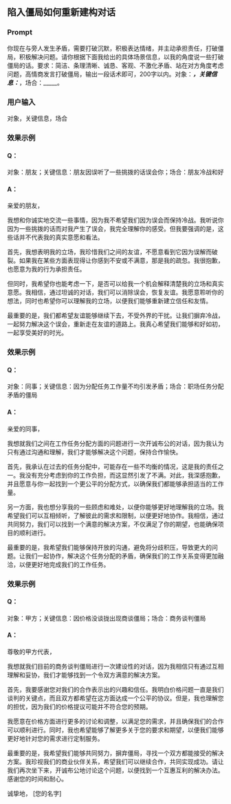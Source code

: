 ## 陷入僵局如何重新建构对话
### Prompt
你现在与旁人发生矛盾，需要打破沉默，积极表达情绪，并主动承担责任，打破僵局，积极解决问题。请你根据下面我给出的具体场景信息，以我的角度说一些打破僵局的话。要求：简洁、条理清晰、诚恳、客观、不激化矛盾、站在对方角度考虑问题，高情商发言打破僵局，输出一段话术即可，200字以内。对象：_____，关键信息：_____，场合：_____。
### 用户输入
对象，关键信息，场合
### 效果示例
#### Q：
对象：朋友；关键信息：朋友因误听了一些挑拨的话误会你；场合：朋友冷战和好
#### A：
亲爱的朋友，

我想和你诚实地交流一些事情，因为我不希望我们因为误会而保持冷战。我听说你因为一些挑拨的话而对我产生了误会，我完全理解你的感受。但我要强调的是，这些话并不代表我的真实意愿和看法。

首先，我想表明我的立场，我珍惜我们之间的友谊，不愿意看到它因为误解而破裂。如果我在某些方面表现得让你感到不安或不满意，那是我的疏忽。我很抱歉，也愿意为我的行为承担责任。

但同时，我希望你也能考虑一下，是否可以给我一个机会解释清楚我的立场和真实意愿。我相信，通过坦诚的对话，我们可以消除误会，恢复友谊。我愿意聆听你的想法，同时也希望你可以理解我的立场，以便我们能够重新建立信任和友情。

最重要的是，我们都希望友谊能够继续下去，不受外界的干扰。让我们摒弃冷战，一起努力解决这个误会，重新走在友谊的道路上。我真心希望我们能够和好如初，一起享受美好的时光。
### 效果示例
#### Q：
对象：同事；关键信息：因为分配任务工作量不均引发矛盾；场合：职场任务分配矛盾的僵局
#### A：
亲爱的同事，

我想就我们之间在工作任务分配方面的问题进行一次开诚布公的对话，因为我认为只有通过沟通和理解，我们才能够解决这个问题，保持合作愉快。

首先，我承认在过去的任务分配中，可能存在一些不均衡的情况，这是我的责任之一。我没有充分考虑到你的工作负担，而这显然引发了不满。对此，我深感抱歉，并且愿意与你一起找到一个更公平的分配方式，以确保我们都能够承担适当的工作量。

另一方面，我也想分享我的一些顾虑和难处，以便你能够更好地理解我的立场。我希望我们可以互相倾听，了解彼此的需求和限制，以便更好地协作。我相信，通过共同努力，我们可以找到一个满意的解决方案，不仅满足了你的期望，也能确保项目的顺利进行。

最重要的是，我希望我们能够保持开放的沟通，避免将分歧积压，导致更大的问题。让我们一起协作，解决这个任务分配的矛盾，确保我们的工作关系变得更加融洽，以便更好地完成我们的工作任务。
### 效果示例
#### Q：
对象：甲方；关键信息：因价格没谈拢出现商谈僵局；场合：商务谈判僵局
#### A：

尊敬的甲方代表，

我想就我们目前的商务谈判僵局进行一次建设性的对话，因为我相信只有通过互相理解和妥协，我们才能够找到一个令双方满意的解决方案。

首先，我要感谢您对我们的合作表示出的兴趣和信任。我明白价格问题一直是我们谈判的关键点，而且双方都希望在这方面达成一个公平的协议。但是，我也理解您的担忧，因为我们的价格提议可能并不符合您的预期。

我愿意在价格方面进行更多的讨论和调整，以满足您的需求，并且确保我们的合作可以顺利进行。同时，我也希望能够了解更多关于您的要求和期望，以便我们能够更好地针对您的需求进行定制服务。

最重要的是，我希望我们能够共同努力，摒弃僵局，寻找一个双方都能接受的解决方案。我珍视我们的商业伙伴关系，希望我们可以继续合作，共同实现成功。请让我们再次坐下来，开诚布公地讨论这个问题，以便找到一个互惠互利的解决办法。感谢您的时间和耐心。

诚挚地，
[您的名字]
